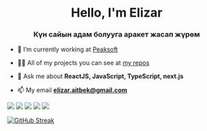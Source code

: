 <h1 align="center"> Hello, I'm Elizar</h1>
<h3 align="center">Күн сайын адам болууга арaкет жасап жүрөм</h3>

- 🔭 I’m currently working at [Peaksoft](https://peaksoft.us/)

- 👨‍💻 All of my projects you can see at [my repos](https://github.com/ElizarAitbek)

- 💬 Ask me about **ReactJS, JavaScript, TypeScript, next.js**

- 📫 My email **elizar.aitbek@gmail.com**

![](https://github-profile-summary-cards.vercel.app/api/cards/profile-details?username=ElizarAitbek&theme=solarized_dark)
![](https://github-profile-summary-cards.vercel.app/api/cards/most-commit-language?username=ElizarAitbek&theme=solarized_dark)
![](https://github-profile-summary-cards.vercel.app/api/cards/repos-per-language?username=ElizarAitbek&theme=solarized_dark)
![](https://github-profile-summary-cards.vercel.app/api/cards/stats?username=ElizarAitbek&theme=solarized_dark)
![](https://github-profile-summary-cards.vercel.app/api/cards/productive-time?username=ElizarAitbek&theme=solarized_dark)


[![GitHub Streak](https://github-readme-streak-stats.herokuapp.com/?user=DenverCoder1)](https://git.io/streak-stats)

